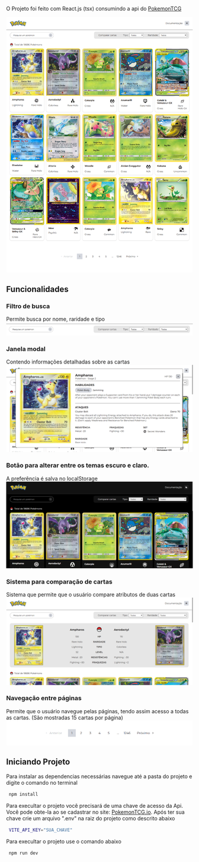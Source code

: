 O Projeto foi feito com React.js (tsx) consumindo a api do [PokemonTCG](https://docs.pokemontcg.io/api-reference/cards/search-cards/) 

![Preview](Images/img1.png)

## Funcionalidades

### Filtro de busca
Permite busca por nome, raridade e tipo
![Filtro de busca](Images/img4.png)

### Janela modal
Contendo informações detalhadas sobre as cartas
![Janela Modal](Images/img5.png)

### Botão para alterar entre os temas escuro e claro.
A preferência é salva no localStorage
![Tema Escuro](Images/img2.png)

### Sistema para comparação de cartas
Sistema que permite que o usuário compare atributos de duas cartas
![sistema de comparação de cartas](Images/img3.png)

### Navegação entre páginas
Permite que o usuário navegue pelas páginas, tendo assim acesso a todas as cartas. (São mostradas 15 cartas por página)
![navegação entre páginas](Images/img6.png)


## Iniciando Projeto
Para instalar as dependencias necessárias navegue até a pasta do projeto e digite o comando no terminal
 
```bash
 npm install
```

Para execultar o projeto você precisará de uma chave de acesso da Api. Você pode obte-la ao se cadastrar no site: [PokemonTCG.io](https://dev.pokemontcg.io/). Após ter sua chave crie um arquivo ".env" na raiz do projeto como descrito abaixo

```bash
 VITE_API_KEY="SUA_CHAVE"
```

Para execultar o projeto use o comando abaixo

```bash
 npm run dev
```


